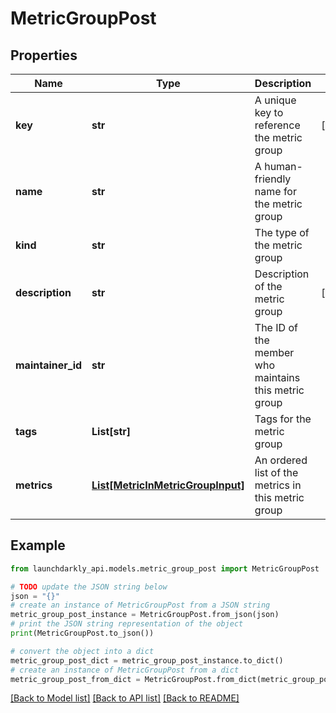 # MetricGroupPost


## Properties

Name | Type | Description | Notes
------------ | ------------- | ------------- | -------------
**key** | **str** | A unique key to reference the metric group | [optional] 
**name** | **str** | A human-friendly name for the metric group | 
**kind** | **str** | The type of the metric group | 
**description** | **str** | Description of the metric group | [optional] 
**maintainer_id** | **str** | The ID of the member who maintains this metric group | 
**tags** | **List[str]** | Tags for the metric group | 
**metrics** | [**List[MetricInMetricGroupInput]**](MetricInMetricGroupInput.md) | An ordered list of the metrics in this metric group | 

## Example

```python
from launchdarkly_api.models.metric_group_post import MetricGroupPost

# TODO update the JSON string below
json = "{}"
# create an instance of MetricGroupPost from a JSON string
metric_group_post_instance = MetricGroupPost.from_json(json)
# print the JSON string representation of the object
print(MetricGroupPost.to_json())

# convert the object into a dict
metric_group_post_dict = metric_group_post_instance.to_dict()
# create an instance of MetricGroupPost from a dict
metric_group_post_from_dict = MetricGroupPost.from_dict(metric_group_post_dict)
```
[[Back to Model list]](../README.md#documentation-for-models) [[Back to API list]](../README.md#documentation-for-api-endpoints) [[Back to README]](../README.md)


